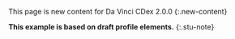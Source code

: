 <!-- input/examples/cdex-task-example22.json -->

This page is new content for Da Vinci CDex 2.0.0
{:.new-content}

**This example is based on draft profile elements.**
{:.stu-note}